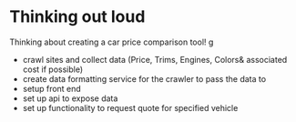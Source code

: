 # Thinking out loud

Thinking about creating a car price comparison tool!
g
- crawl sites and collect data (Price, Trims, Engines, Colors& associated cost if possible)
- create data formatting service for the crawler to pass the data to
- setup front end
- set up api to expose data
- set up functionality to request quote for specified vehicle 